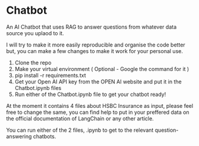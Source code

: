 # Chatbot
An AI Chatbot that uses RAG to answer questions from whatever data source you uplaod to it.

I will try to make it more easily reproducible and organise the code better 
but, you can make a few changes to make it work for your personal use.

1. Clone the repo
2. Make your virtual environment ( Optional - Google the command for it )
3. pip install -r requirements.txt
4. Get your Open AI API key from the OPEN AI website and put it in the Chatbot.ipynb files
5. Run either of the Chatbot.ipynb file to get your chatbot ready!


At the moment it contains 4 files about HSBC Insurance as input, please feel free to change the same, you can find help to put in your preffered data on the official documentation of LangChain or any other article.

You can run either of the 2 files, .ipynb to get to the relevant question-answering chatbots.
